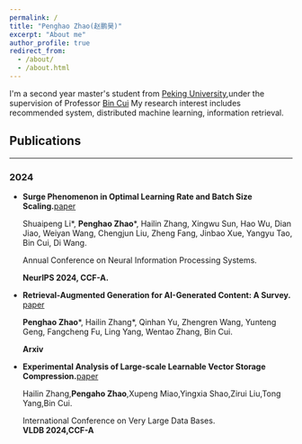 ```yaml
---
permalink: /
title: "Penghao Zhao(赵鹏昊)"
excerpt: "About me"
author_profile: true
redirect_from: 
  - /about/
  - /about.html
---
```


I'm a second year master's student from [Peking University](https://www.pku.edu.cn/),under the supervision of Professor [Bin Cui](https://cuibinpku.github.io) My research interest includes recommended system, distributed machine learning, information retrieval.

## Publications
---
### 2024
- **Surge Phenomenon in Optimal Learning Rate and Batch Size Scaling.**[paper](https://arxiv.org/abs/2405.14578)
  
  Shuaipeng Li*, **Penghao Zhao***, Hailin Zhang, Xingwu Sun, Hao Wu, Dian Jiao, Weiyan Wang, Chengjun Liu, Zheng Fang, Jinbao Xue, Yangyu Tao, Bin Cui, Di Wang.
  
  Annual Conference on Neural Information Processing Systems.
  
  **NeurIPS 2024, CCF-A.**
  
- **Retrieval-Augmented Generation for AI-Generated Content: A Survey.**
  [paper](https://arxiv.org/abs/2402.19473)
  
  **Penghao Zhao***, Hailin Zhang*, Qinhan Yu, Zhengren Wang, Yunteng Geng, Fangcheng Fu, Ling Yang, Wentao Zhang, Bin Cui.
  
  **Arxiv**

- **Experimental Analysis of Large-scale Learnable Vector Storage Compression.**[paper](https://arxiv.org/abs/2311.15578)
  
  Hailin Zhang,**Pengaho Zhao**,Xupeng Miao,Yingxia Shao,Zirui Liu,Tong Yang,Bin Cui.
  
  International Conference on Very Large Data Bases.  
  **VLDB 2024,CCF-A**
